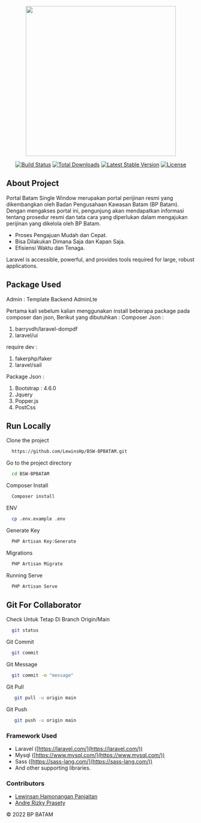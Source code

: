 <p align="center"><img src="https://www.bsw.go.id/assets_users/img/header_frontend2.png" width="400"></p>

<p align="center">
<a href="https://travis-ci.org/laravel/framework"><img src="https://travis-ci.org/laravel/framework.svg" alt="Build Status"></a>
<a href="https://packagist.org/packages/laravel/framework"><img src="https://poser.pugx.org/laravel/framework/d/total.svg" alt="Total Downloads"></a>
<a href="https://packagist.org/packages/laravel/framework"><img src="https://poser.pugx.org/laravel/framework/v/stable.svg" alt="Latest Stable Version"></a>
<a href="https://packagist.org/packages/laravel/framework"><img src="https://poser.pugx.org/laravel/framework/license.svg" alt="License"></a>
</p>

## About Project

Portal Batam Single Window merupakan portal perijinan resmi yang dikembangkan oleh 
Badan Pengusahaan Kawasan Batam (BP Batam). Dengan mengakses portal ini, pengunjung akan mendapatkan informasi 
tentang prosedur resmi dan tata cara yang diperlukan dalam mengajukan perijinan yang dikelola oleh BP Batam.

- Proses Pengajuan Mudah dan Cepat.
- Bisa Dilakukan Dimana Saja dan Kapan Saja.
- Efisiensi Waktu dan Tenaga.


Laravel is accessible, powerful, and provides tools required for large, robust applications.

## Package Used

Admin :
Template Backend AdminLte

Pertama kali sebelum kalian menggunakan install beberapa package pada composer dan json,
Berikut yang dibutuhkan :
Composer Json :
1. barryvdh/laravel-dompdf
2. laravel/ui

require dev :
1. fakerphp/faker
2. laravel/sail

Package Json :
1. Bootstrap : 4.6.0
2. Jquery
3. Popper.js
4. PostCss

## Run Locally

Clone the project

```bash
  https://github.com/LewinsHp/BSW-BPBATAM.git
```

Go to the project directory

```bash
  cd BSW-BPBATAM
```

Composer Install

```bash
  Composer install 
```

ENV

```bash
  cp .env.example .env
```

Generate Key

```bash
  PHP Artisan Key:Generate
```

Migrations

```bash
  PHP Artisan Migrate
```

Running Serve
```bash
  PHP Artisan Serve
```

## Git For Collaborator

Check Untuk Tetap Di Branch Origin/Main

```bash
  git status
```

Git Commit

```bash
  git commit 
```

Git Message

```bash
  git commit -m "message"
```

Git Pull

```bash
   git pull -u origin main
```

Git Push

```bash
   git push -u origin main
```

### Framework Used

- Laravel ([https://laravel.com/](https://laravel.com/))
- Mysql ([https://www.mysql.com/](https://www.mysql.com/))
- Sass ([https://sass-lang.com/](https://sass-lang.com/))
- And other supporting libraries.

### Contributors

- [Lewinsan Hamonangan Panjaitan](https://github.com/lewinshp)
- [Andre Rizky Prasety](https://github.com/andrerzp)

&copy; 2022 BP BATAM
